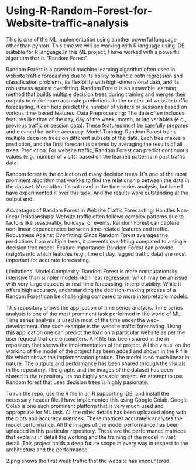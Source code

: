 # Using-R-Random-Forest-for-Website-traffic-analysis

This is one of the ML implementation using another powerful language other than pyhton. This time we will be working with R language using IDE suitable for R language.In this ML project, I have worked with a powerful algorithm that is "Random Forest". 

Random Forest is a powerful machine learning algorithm often used in website traffic forecasting due to its ability to handle both regression and classification problems, its flexibility with high-dimensional data, and its robustness against overfitting.
Random Forest is an ensemble learning method that builds multiple decision trees during training and merges their outputs to make more accurate predictions. In the context of website traffic forecasting, it can help predict the number of visitors or sessions based on various time-based features.
Data Preprocessing: The data often includes features like time of the day, day of the week, month, or lag variables (e.g., previous traffic or session data). These features must be carefully prepared and cleaned for better accuracy.
Model Training: Random Forest trains multiple decision trees on different subsets of the data. Each tree makes a prediction, and the final forecast is derived by averaging the results of all trees.
Prediction: For website traffic, Random Forest can predict continuous values (e.g., number of visits) based on the learned patterns in past traffic data.

Random forest is the collection of many decision trees. It's one of the most prominent algorithm that workks to find the relationship between the data in the dataset.
Most often it's not used in the time series analysis, but here I have experimented it over this task. And the results were outstanding at the output end.

Advantages of Random Forest in Website Traffic Forecasting:
Handles Non-linear Relationships: Website traffic often follows complex patterns due to factors like seasonality, holidays, or events. Random Forest can capture non-linear dependencies between time-related features and traffic.
Robustness Against Overfitting: Since Random Forest averages the predictions from multiple trees, it prevents overfitting compared to a single decision tree model.
Feature Importance: Random Forest can provide insights into which features (e.g., time of day, lagged traffic data) are most important for accurate forecasting.

Limitations:
Model Complexity: Random Forest is more computationally intensive than simpler models like linear regression, which may be an issue with very large datasets or real-time forecasting.
Interpretability: While it offers high accuracy, understanding the decision-making process of a Random Forest can be challenging compared to more interpretable models.

This repository shows the application of time series analysis. Time series analysis is one of the most prominent task performed in the world of ML.
Time series analysis is used in most of the time under the web-development. One such example is the website traffic forecasting. Using this application 
one can predict the load on a particular website as per the user request that one encounters.
A R file has been shared in the in repository that shows the implementation of the project. All the visual on the working of the model of the project has been
added and shown in the R file file which shows the implementation protion. The model is so much linear in nature. The outputs and performance has been shared 
through the visuals in the repository. 
The graphs and the images of the dataset has been shared in the repository. Its too highly scalable project. An attempt to use Random forest that uses decision 
trees is highly pasionate. 

To run the repo, use the R file in an R supporting IDE, and install the necessary header file. I have implemented this using Google Colab. Google Colab is one such prominent
platform that is very much used and appropriate for ML task.
All the other details has been  uploaded along with the plots and accuracy matrices. These matrices accurately analyses the model performance. All the images of the model 
performance has been uploaded in this particular repository.
These are the performance matrices that explains in detail the working and the training of the model in vast detail. This project holds a deep future scope in every way in respect 
to the architecture and the performance.

2.png shows the first week traffic that the website has encountered. 
